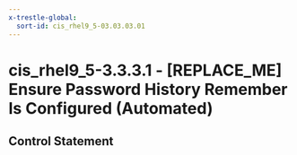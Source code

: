 ```yaml
---
x-trestle-global:
  sort-id: cis_rhel9_5-03.03.03.01
---
```


# cis_rhel9_5-3.3.3.1 - \[REPLACE_ME\] Ensure Password History Remember Is Configured (Automated)

## Control Statement
